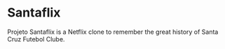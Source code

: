 # Santaflix
Projeto Santaflix is ​​a Netflix clone to remember the great history of Santa Cruz Futebol Clube.

